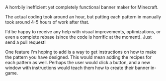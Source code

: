 A horrbily inefficient yet completely functional banner maker for Minecraft.

The actual coding took around an hour, but putting each pattern in manually took around 4-5 hours of work after that.

I'd be happy to receive any help with visual improvements, optimizations, or even a complete rebase (since the code is horrific at the moment).  Just send a pull request!


One feature I'm hoping to add is a way to get instructions on how to make the pattern you have designed.  This would mean adding the recipes for each pattern as well.  Perhaps the user would click a button, and a new window with instructions would teach them how to create their banner in-game.
